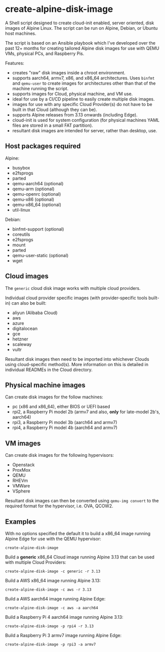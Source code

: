 # create-alpine-disk-image

A Shell script designed to create cloud-init enabled, server oriented, disk images of Alpine Linux. The script can be run on Alpine, Debian, or Ubuntu host machines.

The script is based on an Ansible playbook which I've developed over the past 12+ months for creating tailored Alpine disk images for use with QEMU VMs, physical PCs, and Raspberry Pis.

Features:

- creates "raw" disk images inside a chroot environment.
- supports aarch64, armv7, x86, and x86_64 architectures. Uses ```binfmt``` and ```qemu-user``` to create images for architectures other than that of the machine running the script.
- supports images for Cloud, physical machine, and VM use.
- ideal for use by a CI/CD pipeline to easily create multiple disk images.
- images for use with any specific Cloud Provider(s) do not have to be built in that Cloud (although they can be).
- supports Alpine releases from 3.13 onwards (including Edge).
- cloud-init is used for system configuration (for physical machines YAML files are stored in a small FAT partition).
- resultant disk images are intended for server, rather than desktop, use.


## Host packages required

Alpine:

- busybox
- e2fsprogs
- parted
- qemu-aarch64 (optional)
- qemu-arm (optional)
- qemu-openrc (optional)
- qemu-x86 (optional)
- qemu-x86_64 (optional)
- util-linux

Debian:

- binfmt-support (optional)
- coreutils
- e2fsprogs
- mount
- parted
- qemu-user-static (optional)
- wget

## Cloud images

The ```generic``` cloud disk image works with multiple cloud providers.

Individual cloud provider specific images (with provider-specific tools built-in) can also be built:

- aliyun (Alibaba Cloud)
- aws
- azure
- digitalocean
- gce
- hetzner
- scaleway
- vultr

Resultant disk images then need to be imported into whichever Clouds using cloud-specific method(s). More information on this is detailed in individual READMEs in the Cloud directory.

## Physical machine images

Can create disk images for the follow machines:

- pc (x86 and x86_64), either BIOS or UEFI based
- rpi2, a Raspberry Pi model 2b (armv7 and also, **only** for late-model 2b's, aarch64)
- rpi3, a Raspberry Pi model 3b (aarch64 and armv7)
- rpi4, a Raspberry Pi model 4b (aarch64 and armv7)


## VM images

Can create disk images for the following hypervisors:

- Openstack
- ProxMox
- QEMU
- RHEVm
- VMWare
- VSphere

Resultant disk images can then be converted using ```qemu-img convert``` to the required format for the hypervisor, i.e. OVA, QCOW2.

## Examples

With no options specified the default it to build a x86_64 image running Alpine Edge for use with the QEMU hypervisor:

    create-alpine-disk-image

Build a **generic** x86_64 Cloud image running Alpine 3.13 that can be used with multiple Cloud Providers:

    create-alpine-disk-image -c generic -r 3.13

Build a AWS x86_64 image running Alpine 3.13:

    create-alpine-disk-image -c aws -r 3.13

Build a AWS aarch64 image running Alpine Edge:

    create-alpine-disk-image -c aws -a aarch64

Build a Raspberry Pi 4 aarch64 image running Alpine 3.13:

    create-alpine-disk-image -p rpi4 -r 3.13

Build a Raspberry Pi 3 armv7 image running Alpine Edge:

    create-alpine-disk-image -p rpi3 -a armv7
